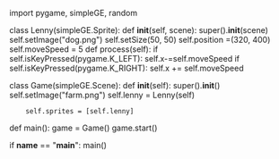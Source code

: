 import pygame, simpleGE, random

class Lenny(simpleGE.Sprite):
    def __init__(self, scene):
        super().__init__(scene)
        self.setImage("dog.png")
        self.setSize(50, 50)
        self.position =(320, 400)
        self.moveSpeed = 5
    def process(self):
        if self.isKeyPressed(pygame.K_LEFT):
            self.x-=self.moveSpeed
        if self.isKeyPressed(pygame.K_RIGHT):
            self.x += self.moveSpeed
    
class Game(simpleGE.Scene):
    def __init__(self):
        super().__init__()
        self.setImage("farm.png")
        self.lenny = Lenny(self)
        
        self.sprites = [self.lenny]
def main():
    game = Game()
    game.start()
    
if __name__ == "__main__":
    main()
